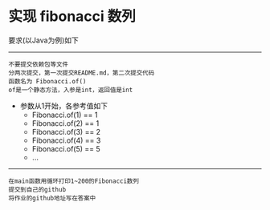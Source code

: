 # **实现 fibonacci 数列**
要求(以Java为例)如下<br>

-----
    不要提交依赖包等文件
    分两次提交，第一次提交README.md，第二次提交代码
    函数名为 Fibonacci.of()
    of是一个静态方法，入参是int，返回值是int
- 参数从1开始，各参考值如下
  - Fibonacci.of(1) == 1
  - Fibonacci.of(2) == 1
  - Fibonacci.of(3) == 2
  - Fibonacci.of(4) == 3
  - Fibonacci.of(5) == 5
  -  ...
    
-----
    在main函数用循环打印1~200的Fibonacci数列
    提交到自己的github
    将作业的github地址写在答案中
